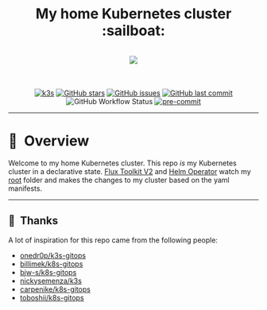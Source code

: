 <h1 align="center">
  My home Kubernetes cluster :sailboat:
  <br />
  <br />
  <img src="https://i.imgur.com/p1RzXjQ.png">
</h1>
<br />
<div align="center">

[![k3s](https://img.shields.io/badge/k3s-v1.18.8-orange?style=flat-square)](https://k3s.io/) [![GitHub stars](https://img.shields.io/github/stars/zenxedo/k3s-gitops?color=green&style=flat-square)](https://github.com/zenxedo/k3s-gitops/stargazers) [![GitHub issues](https://img.shields.io/github/issues/zenxedo/k3s-gitops?style=flat-square)](https://github.com/zenxedo/k3s-gitops/issues) [![GitHub last commit](https://img.shields.io/github/last-commit/zenxedo/k3s-gitops?color=purple&style=flat-square)](https://github.com/zenxedo/k3s-gitops/commits/master) ![GitHub Workflow Status](https://img.shields.io/github/workflow/status/zenxedo/k3s-gitops/lint?color=blue&style=flat-square) [![pre-commit](https://img.shields.io/badge/pre--commit-enabled-brightgreen?logo=pre-commit&logoColor=white&style=flat-square)](https://github.com/pre-commit/pre-commit)

</div>

---

# :book:&nbsp; Overview

Welcome to my home Kubernetes cluster. This repo _is_ my Kubernetes cluster in a declarative state. [Flux Toolkit V2](https://toolkit.fluxcd.io/) and [Helm Operator](https://github.com/fluxcd/helm-operator) watch my [root](./) folder and makes the changes to my cluster based on the yaml manifests.

---

## :handshake:&nbsp; Thanks

A lot of inspiration for this repo came from the following people:

- [onedr0p/k3s-gitops](https://github.com/onedr0p/k3s-gitops)
- [billimek/k8s-gitops](https://github.com/billimek/k8s-gitops)
- [bjw-s/k8s-gitops](https://github.com/bjw-s/k8s-gitops)
- [nickysemenza/k3s](https://github.com/nickysemenza/k3s)
- [carpenike/k8s-gitops](https://github.com/carpenike/k8s-gitops)
- [toboshii/k8s-gitops](https://github.com/toboshii/k8s-gitops)
